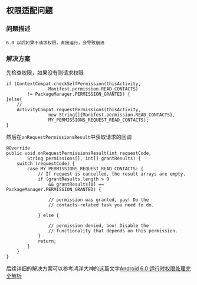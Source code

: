 ## 权限适配问题
### 问题描述
    6.0 以后如果不请求权限，直接运行，会导致崩溃
### 解决方案
先检查权限，如果没有则请求权限
```
if (ContextCompat.checkSelfPermission(thisActivity,
                Manifest.permission.READ_CONTACTS)
        != PackageManager.PERMISSION_GRANTED) {
}else{
    //
    ActivityCompat.requestPermissions(thisActivity,
                new String[]{Manifest.permission.READ_CONTACTS},
                MY_PERMISSIONS_REQUEST_READ_CONTACTS);
}
```
然后在`onRequestPermissionsResult`中获取请求的回调
```
@Override
public void onRequestPermissionsResult(int requestCode,
        String permissions[], int[] grantResults) {
    switch (requestCode) {
        case MY_PERMISSIONS_REQUEST_READ_CONTACTS: {
            // If request is cancelled, the result arrays are empty.
            if (grantResults.length > 0
                && grantResults[0] == PackageManager.PERMISSION_GRANTED) {

                // permission was granted, yay! Do the
                // contacts-related task you need to do.

            } else {

                // permission denied, boo! Disable the
                // functionality that depends on this permission.
            }
            return;
        }
    }
}
```
后续详细的解决方案可以参考鸿洋大神的这篇文字[Android 6.0 运行时权限处理完全解析](http://blog.csdn.net/lmj623565791/article/details/50709663)

